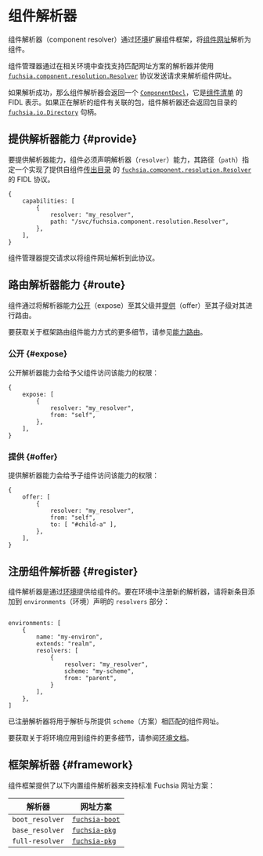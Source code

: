 <!--
# Component resolvers
 -->
# 组件解析器

<!--
Component resolvers extend the component framework through an
[environment][glossary.environment] to resolve a
[component URL][glossary.component-url] into a component.
 -->
组件解析器（component resolver）通过[环境][glossary.environment]扩展组件框架，将[组件网址][glossary.component-url]解析为组件。

<!--
Component manager resolves component URLs by finding a resolver that supports a
matching URL scheme in the relevant environment and sending a request using the
[`fuchsia.component.resolution.Resolver`][fidl-resolver] protocol.
 -->
组件管理器通过在相关环境中查找支持匹配网址方案的解析器并使用 [`fuchsia.component.resolution.Resolver`][fidl-resolver] 协议发送请求来解析组件网址。

<!--
If resolution succeeds, the component resolver returns a
[`ComponentDecl`][fidl-decl], the FIDL representation of a
[component manifest][component-manifest]. If the component being resolved has
an associated package, the component resolver also returns a
[`fuchsia.io.Directory`][fidl-directory] handle for the package directory.
 -->
如果解析成功，那么组件解析器会返回一个 [`ComponentDecl`][fidl-decl]，它是[组件清单][component-manifest] 的 FIDL 表示。如果正在解析的组件有关联的包，组件解析器还会返回包目录的 [`fuchsia.io.Directory`][fidl-directory] 句柄。

<!--
## Providing resolver capabilities {#provide}
 -->
## 提供解析器能力 {#provide}

<!--
To provide a resolver capability, a component must declare a `resolver`
capability, whose `path` designates a FIDL protocol implementing
[`fuchsia.component.resolution.Resolver`][fidl-resolver] served from the component's
[outgoing directory][glossary.outgoing-directory].
 -->
要提供解析器能力，组件必须声明解析器（`resolver`）能力，其路径（`path`）指定一个实现了提供自组件[传出目录][glossary.outgoing-directory] 的 [`fuchsia.component.resolution.Resolver`][fidl-resolver] 的 FIDL 协议。

```json5
{
    capabilities: [
        {
            resolver: "my_resolver",
            path: "/svc/fuchsia.component.resolution.Resolver",
        },
    ],
}
```

<!--
Component manager submits requests to resolve a component URL to this protocol.
 -->
组件管理器提交请求以将组件网址解析到此协议。

<!--
## Routing resolver capabilities {#route}
 -->
## 路由解析器能力 {#route}

<!--
Components route resolver capabilities by [exposing](#expose) them to their
parent and [offering](#offer) them to their children.
 -->
组件通过将解析器能力[公开](#expose)（expose）至其父级并[提供](#offer)（offer）至其子级对其进行路由。

<!--
For more details on how the framework routes component capabilities,
see [capability routing][capability-routing].
 -->
要获取关于框架路由组件能力方式的更多细节，请参见[能力路由][capability-routing]。

<!--
### Exposing {#expose}
 -->
### 公开 {#expose}

<!--
Exposing a resolver capability gives the component's parent access to that
capability:
 -->
公开解析器能力会给予父组件访问该能力的权限：

```json5
{
    expose: [
        {
            resolver: "my_resolver",
            from: "self",
        },
    ],
}
```

<!--
### Offering {#offer}
 -->
### 提供 {#offer}

<!--
Offering a resolver capability gives a child component access to that
capability:
 -->
提供解析器能力会给予子组件访问该能力的权限：

```json5
{
    offer: [
        {
            resolver: "my_resolver",
            from: "self",
            to: [ "#child-a" ],
        },
    ],
}
```

<!--
## Registering a component resolver {#register}
 -->
## 注册组件解析器 {#register}

<!--
Component resolvers are made available to components through their
[environment][environment]. To register a new resolver within an environment,
add a new entry to the `resolvers` section of the `environments` declaration:
 -->
组件解析器是通过[环境][environment]提供给组件的。要在环境中注册新的解析器，请将新条目添加到 `environments`（环境）声明的 `resolvers` 部分：

```json5

environments: [
    {
        name: "my-environ",
        extends: "realm",
        resolvers: [
            {
                resolver: "my_resolver",
                scheme: "my-scheme",
                from: "parent",
            }
        ],
    },
]
```

<!--
The registered resolver will be used to resolve component URLs whose URL scheme
matches the provided `scheme`.
 -->
已注册解析器将用于解析与所提供 `scheme`（方案）相匹配的组件网址。

<!--
For more details on how to apply environments to components, see the
[environments documentation][environment].
 -->
要获取关于将环境应用到组件的更多细节，请参阅[环境文档][environment]。

<!--
## Framework resolvers {#framework}
 -->
## 框架解析器 {#framework}

<!--
Component framework provides the following built-in component resolvers to
support standard Fuchsia URL schemes:
 -->
组件框架提供了以下内置组件解析器来支持标准 Fuchsia 网址方案：

<!--
| Resolver            | URL scheme                 |
| ------------------- | -------------------------- |
| `boot_resolver`     | [`fuchsia-boot`][url-boot] |
| `base_resolver`     | [`fuchsia-pkg`][url-pkg]   |
| `full-resolver`     | [`fuchsia-pkg`][url-pkg]   |
 -->
| 解析器          | 网址方案                   |
| --------------- | -------------------------- |
| `boot_resolver` | [`fuchsia-boot`][url-boot] |
| `base_resolver` | [`fuchsia-pkg`][url-pkg]   |
| `full-resolver` | [`fuchsia-pkg`][url-pkg]   |

[glossary.component-url]: /glossary/README.md#component-url
[glossary.environment]: /glossary/README.md#environment
[glossary.outgoing-directory]: /glossary/README.md#outgoing-directory
[capability-routing]: /concepts/components/v2/capabilities/README.md#routing
[component-manifest]: /concepts/components/v2/component_manifests.md
[environment]: /concepts/components/v2/environments.md
[fidl-resolver]: /sdk/fidl/fuchsia.component.resolution/resolver.fidl
[fidl-decl]: /sdk/fidl/fuchsia.component.decl/component.fidl
[fidl-directory]: /sdk/fidl/fuchsia.io/directory.fidl
[url-boot]: /reference/components/url.md#fuchsia-boot
[url-pkg]: /reference/components/url.md#fuchsia-pkg
